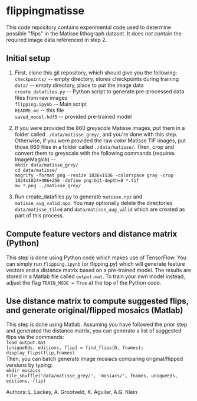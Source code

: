 # flippingmatisse

This code repository contains experimental code used to determine possible "flips" in the Matisse lithograph dataset.  It does *not* contain the required image data referenced in step 2.  

## Initial setup
1. First, clone this git repository, which should give you the following:<br>
    `checkpoints/`         -- empty directory, stores checkpoints during training<br>
    `data/`                -- empty directory, place to put the image data<br>
    `create_datafiles.py`  -- Python script to generate pre-processed data files from raw images<br>
    `flipping.ipynb`       -- Main script<br>
    `README.md`            -- this file<br>
    `saved_model.hdf5`     -- provided pre-trained model<br>

2. If you were provided the 860 *greyscale* Matisse images, put them in a folder called `./data/matisse_grey/`, and you're done with this step.  Otherwise, if you were provided the raw *color* Matisse TIF images, put those 860 files in a folder called `./data/matisse/`.  Then, crop and convert them to greyscale with the following commands (requires ImageMagick) --<br>
`mkdir data/matisse_grey/`<br>
`cd data/matisse/`<br>
`mogrify -format png -resize 1836x1536 -colorspace gray -crop 1024x1024+406+256 -define png:bit-depth=8 *.tif`<br>
`mv *.png ../matisse_grey/`

3. Run create_datafiles.py to generate `matisse.npz` and `matisse_aug_valid.npz`.  You may optionally delete the directories `data/matisse_tiled` and `data/matisse_aug_valid` which are created as part of this process.

## Compute feature vectors and distance matrix (Python)
This step is done using Python code which makes use of TensorFlow.  You can simply run `flipping.ipynb` (or flipping.py) which will generate feature vectors and a distance matrix based on a pre-trained model.  The results are stored in a Matlab file called `output.mat`.  To train your own model instead, adjust the flag `TRAIN_MODE = True` at the top of the Python code. 

## Use distance matrix to compute suggested flips, and generate original/flipped mosaics (Matlab)
This step is done using Matlab.  Assuming you have followed the prior step and generated the distance matrix, you can generate a list of suggested flips via the commands:<br>
`load output.mat`<br>
`[uniqueEds, editions, flip] = find_flips(D, fnames);`<br>
`display_flips(flip,fnames)`<br>
Then, you can batch generate image mosiacs comparing original/flipped versions by typing:<br>
`mkdir mosaics`<br>
`tile_shuffle('data/matisse_grey/', 'mosiacs/', fnames, uniqueEds, editions, flip)`

Authors: L. Lackey, A. Grootveld, K. Aguilar, A.G. Klein
